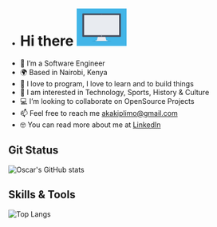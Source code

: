 - #  Hi there <img src="https://github.com/akakiplimo/akakiplimo/blob/main/responsive_screen.gif" alt-text="👋🏾" width="100px">
- 👋  I’m a Software Engineer
- 🌍  Based in Nairobi, Kenya
- 🚀  I love to program, I love to learn and to build things
- 🌱  I am interested in Technology, Sports, History & Culture
- 💻  I’m looking to collaborate on OpenSource Projects
- 📫  Feel free to reach me akakiplimo@gmail.com
- 🤓  You can read more about me at [LinkedIn](https://www.linkedin.com/in/adrian-kiplimo-55947a132/)

Git Status
------

![Oscar's GitHub stats](https://github-readme-stats.vercel.app/api?username=akakiplimo&count_private=true&show_icons=true&theme=tokyonight)


Skills & Tools
-------

![Top Langs](https://github-readme-stats.vercel.app/api/top-langs/?username=akakiplimo&langs_count=7&layout=compact)

<!--
**akakiplimo/akakiplimo** is a ✨ _special_ ✨ repository because its `README.md` (this file) appears on your GitHub profile.

Here are some ideas to get you started:

- 🔭 I’m currently working on ...
- 🌱 I’m currently learning ...
- 👯 I’m looking to collaborate on ...
- 🤔 I’m looking for help with ...
- 💬 Ask me about ...
- 📫 How to reach me: ...
- 😄 Pronouns: ...
- ⚡ Fun fact: ...
-->

